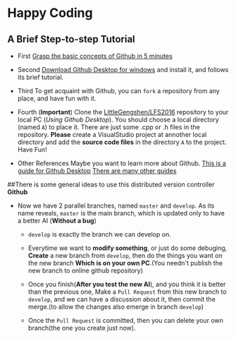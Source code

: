 # Happy Coding





##  A Brief Step-to-step Tutorial

- First
    [Grasp the basic concepts of Github in 5 minutes](https://guides.github.com/introduction/flow/)

- Second
    [Download Github Desktop for windows](https://desktop.github.com/) and install it, and follows its brief tutorial.

- Third
    To get acquaint with Github, you can `fork` a repository from any place, and have fun with it.

- Fourth (**Important**)
    Clone the [LittleGengshen/LFS2016](https://github.com/LittleGengshen/LFS2016/) repository to your local PC (*Using Github Desktop*). 
    You should choose a local directory (named `A`) to place it. 
    There are just some .cpp or .h files in the repository.
    **Please** create a VisualStudio project at annother local directory and add the **source code files** in the directory `A` to the project.
    Have Fun!

- Other References
    Maybe you want to learn more about Github.
    [This is a guide for Github Desktop](https://guides.github.com/introduction/getting-your-project-on-github/)
    [There are many other guides](https://guides.github.com/)

##There is some general ideas to use this distributed version controller   **Github**


- Now we have 2 parallel branches, named `master` and `develop`. As its name reveals, `master` is the main branch, which is updated only to have a better AI (**Without a bug**)

    - `develop` is exactly the branch we can develop on. 

    - Everytime we want to **modify something**, or just do some debuging, **Create** a new branch from `develop`, then do the things you want on the new branch **Which is on your own PC**.(You needn't publish the new branch to online github repository) 

    - Once you finish(**After you test the new AI**), and you think it is better than the previous one, Make a `Pull Request` from this new branch to `develop`, and we can have a discussion about it, then commit the merge.(to allow the changes also emerge in branch `develop`)

    - Once the `Pull Request` is committed, then you can delete your own branch(the one you create just now).



